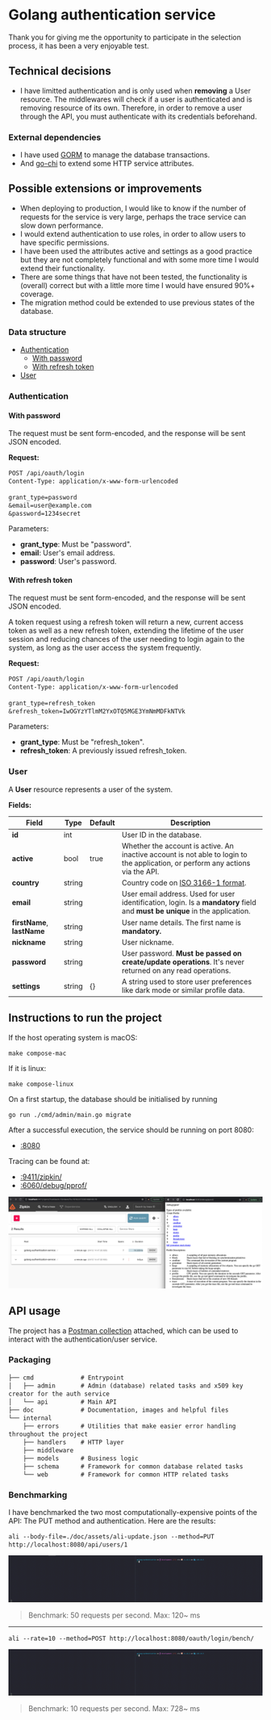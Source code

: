 # Golang authentication service

Thank you for giving me the opportunity to participate in the selection process, it has been a very enjoyable test.

## Technical decisions

- I have limitted authentication and is only used when **removing** a User resource. The middlewares will check if a user is authenticated and is removing resource of its own. Therefore, in order to remove a user through the API, you must authenticate with its credentials beforehand.

### External dependencies

- I have used [GORM](https://gorm.io) to manage the database transactions.
- And [go-chi](https://github.com/go-chi/chi) to extend some HTTP service attributes.

## Possible extensions or improvements

- When deploying to production, I would like to know if the number of requests for the service is very large, perhaps the trace service can slow down performance.
- I would extend authentication to use roles, in order to allow users to have specific permissions.
- I have been used the attributes active and settings as a good practice but they are not completely functional and with some more time I would extend their functionality.
- There are some things that have not been tested, the functionality is (overall) correct but with a little more time I would have ensured 90%+ coverage.
- The migration method could be extended to use previous states of the database.

### Data structure

- [Authentication](#authentication)
  - [With password](#with-password)
  - [With refresh token](#with-refresh-token)
- [User](#user)

### Authentication

#### With password

The request must be sent form-encoded, and the response will be sent JSON encoded.

**Request:**

    POST /api/oauth/login
    Content-Type: application/x-www-form-urlencoded

    grant_type=password
    &email=user@example.com
    &password=1234secret

Parameters:

- **grant_type**: Must be "password".
- **email**: User's email address.
- **password**: User's password.

#### With refresh token

The request must be sent form-encoded, and the response will be sent JSON encoded.

A token request using a refresh token will return a new, current access token as well as a new refresh token, extending the lifetime of the user session and reducing chances of the user needing to login again to the system, as long as the user access the system frequently.

**Request:**

    POST /api/oauth/login
    Content-Type: application/x-www-form-urlencoded

    grant_type=refresh_token
    &refresh_token=IwOGYzYTlmM2YxOTQ5MGE3YmNmMDFkNTVk

Parameters:

- **grant_type**: Must be "refresh_token".
- **refresh_token**: A previously issued refresh_token.

### User

A **User** resource represents a user of the system.

**Fields:**

| Field | Type | Default | Description |
| - | - | - | - |
| **id**                      | int    |      | User ID in the database. |
| **active**                  | bool   | true | Whether the account is active. An inactive account is not able to login to the application, or perform any actions via the API. |
| **country**                 | string |      | Country code on [ISO 3166-1 format](https://en.wikipedia.org/wiki/List_of_ISO_3166_country_codes). |
| **email**                   | string |      | User email address. Used for user identification, login. Is a **mandatory** field and **must be unique** in the application. |
| **firstName**, **lastName** | string |      | User name details. The first name is **mandatory.** |
| **nickname**                | string |      | User nickname. |
| **password**                | string |      | User password. **Must be passed on create/update operations**. It's never returned on any read operations. |
| **settings**                | string |  {}  | A string used to store user preferences like dark mode or similar profile data. |

## Instructions to run the project

If the host operating system is macOS:

    make compose-mac

If it is linux:

    make compose-linux

On a first startup, the database should be initialised by running

    go run ./cmd/admin/main.go migrate

After a successful execution, the service should be running on port 8080:

- [:8080](http://localhost:8080/)

Tracing can be found at:

- [:9411/zipkin/](http://localhost:9411/zipkin/)
- [:6060/debug/pprof/](http://localhost:6060/debug/pprof/)

![image-tracing-support](/doc/assets/tracing-support.png)

## API usage

The project has a [Postman collection](/doc/golang-authetication-service.postman_collection.json) attached, which can be used to interact with the authentication/user service.

### Packaging

    ├── cmd             # Entrypoint
    │   ├── admin       # Admin (database) related tasks and x509 key creator for the auth service
    │   └── api         # Main API
    ├── doc             # Documentation, images and helpful files
    └── internal
        ├── errors      # Utilities that make easier error handling throughout the project
        ├── handlers    # HTTP layer
        ├── middleware
        ├── models      # Business logic
        ├── schema      # Framework for common database related tasks
        └── web         # Framework for common HTTP related tasks

### Benchmarking

I have benchmarked the two most computationally-expensive points of the API: The PUT method and authentication.
Here are the results:

    ali --body-file=./doc/assets/ali-update.json --method=PUT http://localhost:8080/api/users/1

![bench-put-user.gif](/doc/assets/bench-put-user.gif)
> Benchmark: 50 requests per second. Max: 120~ ms

---

    ali --rate=10 --method=POST http://localhost:8080/oauth/login/bench/

![bench-auth.gif](/doc/assets/bench-auth.gif)
> Benchmark: 10 requests per second. Max: 728~ ms
